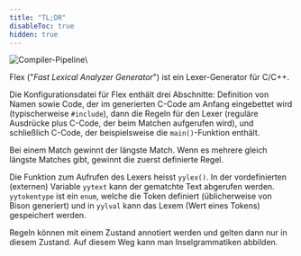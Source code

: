 ```yaml
---
title: "TL;DR"
disableToc: true
hidden: true
---
```


![Compiler-Pipeline](images/architektur_cb_lexer)\

Flex ("*Fast Lexical Analyzer Generator*") ist ein Lexer-Generator für C/C++.

Die Konfigurationsdatei für Flex enthält drei Abschnitte: Definition von Namen sowie Code, der
im generierten C-Code am Anfang eingebettet wird (typischerweise `#include`), dann die Regeln
für den Lexer (reguläre Ausdrücke plus C-Code, der beim Matchen aufgerufen wird), und schließlich
C-Code, der beispielsweise die `main()`-Funktion enthält.

Bei einem Match gewinnt der längste Match. Wenn es mehrere gleich längste Matches gibt, gewinnt
die zuerst definierte Regel.

Die Funktion zum Aufrufen des Lexers heisst `yylex()`. In der vordefinierten (externen) Variable
`yytext` kann der gematchte Text abgerufen werden. `yytokentype` ist ein `enum`, welche die Token
definiert (üblicherweise von Bison generiert) und in `yylval` kann das Lexem (Wert eines Tokens)
gespeichert werden.

Regeln können mit einem Zustand annotiert werden und gelten dann nur in diesem Zustand. Auf diesem
Weg kann man Inselgrammatiken abbilden.